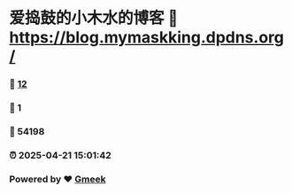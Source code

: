 # 爱捣鼓的小木水的博客 :link: https://blog.mymaskking.dpdns.org/ 
### :page_facing_up: [12](https://blog.mymaskking.dpdns.org//tag.html) 
### :speech_balloon: 1 
### :hibiscus: 54198 
### :alarm_clock: 2025-04-21 15:01:42 
### Powered by :heart: [Gmeek](https://github.com/Meekdai/Gmeek)
